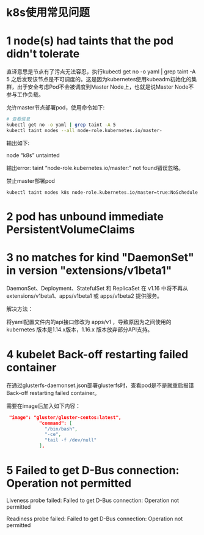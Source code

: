 

# k8s使用常见问题

# 1 node(s) had taints that the pod didn't tolerate

直译意思是节点有了污点无法容忍，执行kubectl get no -o yaml | grep taint -A 5 之后发现该节点是不可调度的。这是因为kubernetes使用kubeadm初始化的集群，出于安全考虑Pod不会被调度到Master Node上，也就是说Master Node不参与工作负载。

允许master节点部署pod，使用命令如下:

```bash
# 查看信息
kubectl get no -o yaml | grep taint -A 5
kubectl taint nodes --all node-role.kubernetes.io/master-
```

输出如下:

node “k8s” untainted

输出error: taint “node-role.kubernetes.io/master:” not found错误忽略。

禁止master部署pod

```
kubectl taint nodes k8s node-role.kubernetes.io/master=true:NoSchedule
```



# 2 pod has unbound immediate PersistentVolumeClaims







# 3 no matches for kind "DaemonSet" in version "extensions/v1beta1"

DaemonSet、Deployment、StatefulSet 和 ReplicaSet 在 v1.16 中将不再从 extensions/v1beta1、apps/v1beta1 或 apps/v1beta2 提供服务。

解决方法：

将yaml配置文件内的api接口修改为 apps/v1 ，导致原因为之间使用的kubernetes 版本是1.14.x版本，1.16.x 版本放弃部分API支持。







# 4 kubelet  Back-off restarting failed container

在通过glusterfs-daemonset.json部署glusterfs时，查看pod是不是就重启报错Back-off restarting failed container。

需要在image后加入如下内容：

```json
 "image": "gluster/gluster-centos:latest",
            "command": [
              "/bin/bash",
              "-ce",
              "tail -f /dev/null"
            ],
```





# 5 Failed to get D-Bus connection: Operation not permitted

Liveness probe failed: Failed to get D-Bus connection: Operation not permitted

Readiness probe failed: Failed to get D-Bus connection: Operation not permitted

